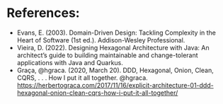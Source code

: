 # References:

- Evans, E. (2003). Domain-Driven Design: Tackling Complexity in the Heart of Software (1st ed.). Addison-Wesley Professional.
- Vieira, D. (2022). Designing Hexagonal Architecture with Java: An architect’s guide to building maintainable and change-tolerant applications with Java and Quarkus.
- Graça, @hgraca. (2020, March 20). DDD, Hexagonal, Onion, Clean, CQRS, . . . How I put it all together. @hgraca. https://herbertograca.com/2017/11/16/explicit-architecture-01-ddd-hexagonal-onion-clean-cqrs-how-i-put-it-all-together/
